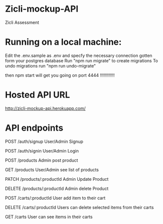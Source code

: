 # Zicli-mockup-API
Zicli Assessment 


# Running on a local machine:

Edit the .env.sample as .env and specfy the necessary connection gotten form your postgres database
Run "npm run migrate" to create migrations
To undo migrations run "npm run undo-migrate"

then npm start will get you going on port 4444 !!!!!!!!!!!!


# Hosted API URL
http://zicli-mockup-api.herokuapp.com/

# API endpoints
POST /auth/signup  User/Admin Signup

POST /auth/signin    User/Admin Login

POST /products  Admin post product

GET /products   User/Admin see list of products

PATCH /products/:productId  Admin Update Product

DELETE /products/:productId Admin delete Product

POST /carts/:productId  User add item to their cart

DELETE /carts/:productId    Users can delete selected items from their carts

GET /carts  User can see items in their carts